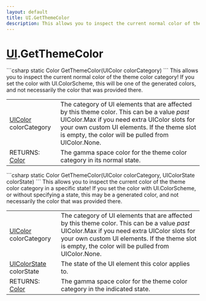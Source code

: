 ```yaml
---
layout: default
title: UI.GetThemeColor
description: This allows you to inspect the current normal color of the theme color category! If you set the color with UI.ColorScheme, this will be one of the generated colors, and not necessarily the color that was provided there.
---
```

# [UI]({{site.url}}/Pages/StereoKit/UI.html).GetThemeColor

<div class='signature' markdown='1'>
```csharp
static Color GetThemeColor(UIColor colorCategory)
```
This allows you to inspect the current normal color of the
theme color category! If you set the color with UI.ColorScheme,
this will be one of the generated colors, and not necessarily the
color that was provided there.
</div>

|  |  |
|--|--|
|[UIColor]({{site.url}}/Pages/StereoKit/UIColor.html) colorCategory|The category of UI elements that are             affected by this theme color. This can be a value _past_             UIColor.Max if you need extra UIColor slots for your own custom UI             elements. If the theme slot is empty, the color will be pulled from             UIColor.None.|
|RETURNS: [Color]({{site.url}}/Pages/StereoKit/Color.html)|The gamma space color for the theme color category in its normal state.|

<div class='signature' markdown='1'>
```csharp
static Color GetThemeColor(UIColor colorCategory, UIColorState colorState)
```
This allows you to inspect the current color of the theme
color category in a specific state! If you set the color with
UI.ColorScheme, or without specifying a state, this may be a
generated color, and not necessarily the color that was provided
there.
</div>

|  |  |
|--|--|
|[UIColor]({{site.url}}/Pages/StereoKit/UIColor.html) colorCategory|The category of UI elements that are             affected by this theme color. This can be a value _past_             UIColor.Max if you need extra UIColor slots for your own custom UI             elements. If the theme slot is empty, the color will be pulled from             UIColor.None.|
|[UIColorState]({{site.url}}/Pages/StereoKit/UIColorState.html) colorState|The state of the UI element this color             applies to.|
|RETURNS: [Color]({{site.url}}/Pages/StereoKit/Color.html)|The gamma space color for the theme color category in the indicated state.|




